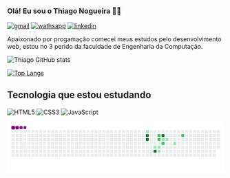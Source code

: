 ### Olá! Eu sou o Thiago Nogueira 🖖🏾

[![gmail](https://img.shields.io/badge/Gmail-D14836?style=for-the-badge&logo=gmail&logoColor=white)](thiagonogueira2608@gmail.com)
[![wathsapp](https://img.shields.io/badge/WhatsApp-25D366?style=for-the-badge&logo=whatsapp&logoColor=white)](92985068042)
[![linkedin](https://img.shields.io/badge/LinkedIn-0077B5?style=for-the-badge&logo=linkedin&logoColor=white)](https://www.linkedin.com/in/thiago-nogueira-146253219/)

<p> Apaixonado por progamação comecei meus estudos pelo desenvolvimento web, estou no 3 perido da faculdade de Engenharia da Computação.</p>

![Thiago GitHub stats](https://github-readme-stats.vercel.app/api?username=DevKanivore&show_icons=true&theme=dark)

[![Top Langs](https://github-readme-stats.vercel.app/api/top-langs/?username=DevKanivore&layout=compact)](https://github.com/DevKanivore/github-readme-stats)

## Tecnologia que estou estudando

<div style = "display: inline_block">

 <img align= "center" src= "https://img.shields.io/badge/HTML5-E34F26?style=for-the-badge&logo=html5&logoColor=white" alt= "HTML5"/>
 <img align= "center" src= "https://img.shields.io/badge/CSS3-1572B6?style=for-the-badge&logo=css3&logoColor=white" alt= "CSS3"/>
 <img align= "center" src= "https://img.shields.io/badge/JavaScript-F7DF1E?style=for-the-badge&logo=javascript&logoColor=black" alt= "JavaScript"/>
 
   ![snake gif](https://github.com/DevKanivore/DevKanivore/blob/output/github-contribution-grid-snake.gif) 
 
</div>

